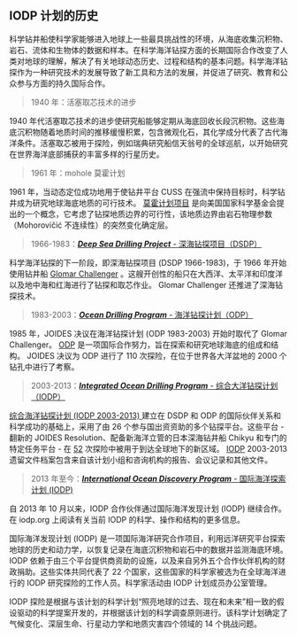<link rel="stylesheet" type="text/css" href="../../assect/css/中文.css" />

## IODP 计划的历史

科学钻井船使科学家能够进入地球上一些最具挑战性的环境，从海底收集沉积物、岩石、流体和生物体的数据和样本。在科学海洋钻探方面的长期国际合作改变了人类对地球的理解，解决了有关地球动态历史、过程和结构的基本问题。科学海洋钻探作为一种研究技术的发展导致了新工具和方法的发展，并促进了研究、教育和公众参与方面的持久国际合作。

> 1940 年：活塞取芯技术的进步

1940 年代活塞取芯技术的进步使研究船能够定期从海底回收长段沉积物。这些海底沉积物随着地质时间的推移缓慢积累，包含微观化石，其化学成分代表了古代海洋条件。活塞取芯被用于探险，例如瑞典研究船信天翁号的全球巡航，以开始研究在世界海洋底部捕获的丰富多样的行星历史。

> 1961 年：mohole 莫霍计划

1961 年，当动态定位成功地用于使钻井平台 CUSS 在强流中保持目标时，科学钻井成为研究地球海底地质的可行技术。 [莫霍计划项目](http://www.nasonline.org/about-nas/history/archives/milestones-in-NAS-history/project-mohole.html) 是向美国国家科学基金会提出的一个概念，它考虑了钻探地质边界的可行性，该地质边界由岩石物理参数（Mohorovičić 不连续性）的突然变化确定层。

> 1966-1983：[**_Deep Sea Drilling Project_** - 深海钻探项目（DSDP）](http://deepseadrilling.org/index.html)

科学海洋钻探的下一阶段，即深海钻探项目 (DSDP 1966-1983)，于 1966 年开始使用钻井船 [Glomar Challenger](http://www.iodp.tamu.edu/publicinfo/glomar_challenger.html) 。这艘开创性的船只在大西洋、太平洋和印度洋以及地中海和红海进行了钻探和取芯作业。 Glomar Challenger 还推进了深海钻探技术。

> 1983-2003：[**_Ocean Drilling Program_** - 海洋钻探计划（ODP）](http://www.odplegacy.org/index.html)

1985 年，JOIDES 决议在海洋钻探计划 (ODP 1983-2003) 开始时取代了 Glomar Challenger。 [ODP](http://www-odp.tamu.edu/index.html) 是一项国际合作努力，旨在探索和研究地球海底的组成和结构。 JOIDES 决议为 ODP 进行了 110 次探险，在位于世界各大洋盆地的 2000 个钻孔中进行了考察。

> 2003-2013：[**_Integrated Ocean Drilling Program_** - 综合大洋钻探计划（IODP）](http://www.iodp.org/)

[综合海洋钻探计划 (IODP 2003-2013) ](http://www.iodp.org/iodp-legacy/iodp-2003-2013-documents) 建立在 DSDP 和 ODP 的国际伙伴关系和科学成功的基础上，采用了由 26 个参与国出资资助的多个钻探平台。这些平台 - 翻新的 JOIDES Resolution、配备新海洋立管的日本深海钻井船 Chikyu 和专门的特定任务平台 - 在 [52](http://www.iodp.org/expeditions/completed-integrated-ocean-drilling-program-expeditions) 次探险中被用于到达全球地下的新区域。 [IODP](http://www.iodp.org/iodp-legacy/iodp-2003-2013-documents) 2003-2013 遗留文件档案包含来自该计划小组和咨询机构的报告、会议记录和其他文件。

> 2013 年至今：[**_International Ocean Discovery Program_** - 国际海洋探索计划 (IODP)](http://www.iodp.org/)

自 2013 年 10 月以来，IODP 合作伙伴通过国际海洋发现计划 (IODP) 继续合作。在 iodp.org 上阅读有关当前 IODP 的科学、操作和结构的更多信息。

国际海洋发现计划 (IODP) 是一项国际海洋研究合作项目，利用远洋研究平台探索地球的历史和动力学，以恢复记录在海底沉积物和岩石中的数据并监测海底环境。 IODP 依赖于由三个平台提供商资助的设施，以及来自另外五个合作伙伴机构的财政捐助。这些实体共同代表了 22 个国家，这些国家的科学家被选为在全球海洋进行的 IODP 研究探险的工作人员。科学家活动由 IODP 计划成员办公室管理。

IODP 探险是根据与该计划的科学计划“照亮地球的过去、现在和未来”相一致的假设驱动的科学提案开发的，并根据该计划的科学调查原则进行。该科学计划确定了气候变化、深层生命、行星动力学和地质灾害四个领域的 14 个挑战问题。